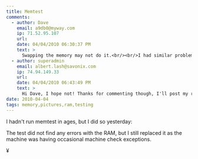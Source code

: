 ```yaml
---
title: Memtest
comments:
  - author: Dave
    email: a9db0@myway.com
    ip: 71.52.95.107
    url:
    date: 04/04/2010 06:30:37 PM
    text: >
      Swapping the memory may not do it.<br/><br/>I had similar problems, and ran memcheck for 24 hours.  No errors found.  So I swapped the ram.  Same problem.  Turned out it was the motherboard.<br/><br/>So if swapping the ram doesn't cure it, look to the motherboard.<br/>
  - author: superadmin
    email: albert.lash@savonix.com
    ip: 74.94.149.33
    url:
    date: 04/04/2010 06:43:49 PM
    text: >
      Hi Dave, I hope not! Thanks for commenting though, I'll post my results to let you know what happens.
date: 2010-04-04
tags: memory,pictures,ram,testing
---
```

I hadn't run memtest in ages, but I did so yesterday:


The test did not find any errors with the RAM, but I still replaced it as the machine was having occasional machine check exceptions.

¥

